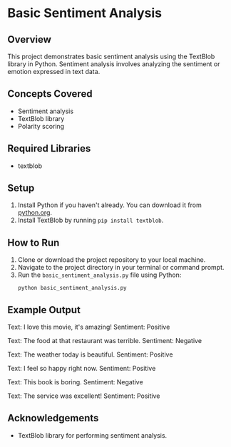 # Basic Sentiment Analysis

## Overview
This project demonstrates basic sentiment analysis using the TextBlob library in Python. Sentiment analysis involves analyzing the sentiment or emotion expressed in text data.

## Concepts Covered
- Sentiment analysis
- TextBlob library
- Polarity scoring

## Required Libraries
- textblob

## Setup
1. Install Python if you haven't already. You can download it from [python.org](https://www.python.org/downloads/).
2. Install TextBlob by running `pip install textblob`.

## How to Run
1. Clone or download the project repository to your local machine.
2. Navigate to the project directory in your terminal or command prompt.
3. Run the `basic_sentiment_analysis.py` file using Python:
    ```
    python basic_sentiment_analysis.py
    ```

## Example Output

Text: I love this movie, it's amazing!
Sentiment: Positive

Text: The food at that restaurant was terrible.
Sentiment: Negative

Text: The weather today is beautiful.
Sentiment: Positive

Text: I feel so happy right now.
Sentiment: Positive

Text: This book is boring.
Sentiment: Negative

Text: The service was excellent!
Sentiment: Positive


## Acknowledgements
- TextBlob library for performing sentiment analysis.